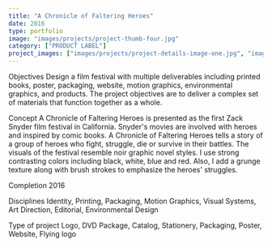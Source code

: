 ```yaml
---
title: "A Chronicle of Faltering Heroes"
date: 2016
type: portfolio
image: "images/projects/project-thumb-four.jpg"
category: ["PRODUCT LABEL"]
project_images: ["images/projects/project-details-image-one.jpg", "images/projects/project-details-image-two.jpg"]
---
```


Objectives
Design a film festival with multiple deliverables including printed books, poster, packaging, website, motion graphics, environmental graphics, and products. The project objectives are to deliver a complex set of materials that function together as a whole.

Concept
A Chronicle of Faltering Heroes is presented as the first Zack Snyder film festival in California. Snyder's movies are involved with heroes and inspired by comic books. A Chronicle of Faltering Heroes tells a story of a group of heroes who fight, struggle, die or survive in their battles. The visuals of the festival resemble noir graphic novel styles. I use strong contrasting colors including black, white, blue and red. Also, I add a grunge texture along with brush strokes to emphasize the heroes' struggles. 

Completion
2016

Disciplines
Identity, Printing, Packaging, Motion Graphics, Visual Systems, Art Direction, Editorial, Environmental Design

Type of project
Logo, DVD Package, Catalog, Stationery, Packaging, Poster, Website, Flying logo
